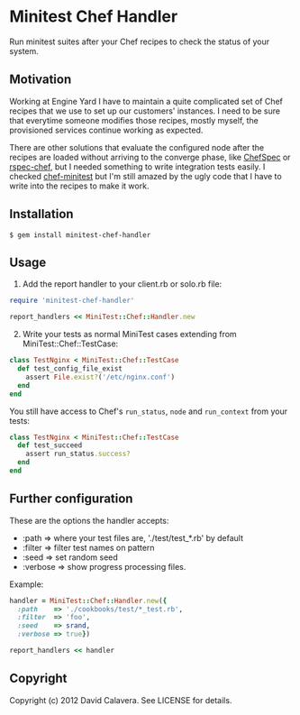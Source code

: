 # Minitest Chef Handler

Run minitest suites after your Chef recipes to check the status of your system.

## Motivation

Working at Engine Yard I have to maintain a quite complicated set of Chef recipes that we use to set up our customers' instances. I need to be sure that everytime someone modifies those recipes, mostly myself, the provisioned services continue working as expected.

There are other solutions that evaluate the configured node after the recipes
are loaded without arriving to the converge phase, like [ChefSpec](https://github.com/acrmp/chefspec) or [rspec-chef](https://github.com/calavera/rspec-chef), but I needed something to write integration tests easily. I checked [chef-minitest](https://github.com/fujin/chef-minitest) but I'm still amazed by the ugly code that I have to write into the recipes to make it work.

## Installation

```
$ gem install minitest-chef-handler
```

## Usage

1. Add the report handler to your client.rb or solo.rb file:

```ruby
require 'minitest-chef-handler'

report_handlers << MiniTest::Chef::Handler.new
```

2. Write your tests as normal MiniTest cases extending from MiniTest::Chef::TestCase:

```ruby
class TestNginx < MiniTest::Chef::TestCase
  def test_config_file_exist
    assert File.exist?('/etc/nginx.conf')
  end
end
```

You still have access to Chef's `run_status`, `node` and `run_context` from your tests:

```ruby
class TestNginx < MiniTest::Chef::TestCase
  def test_succeed
    assert run_status.success?
  end
end
```

## Further configuration

These are the options the handler accepts:

* :path => where your test files are, './test/test_*.rb' by default
* :filter => filter test names on pattern
* :seed => set random seed
* :verbose => show progress processing files.

Example:

```ruby
handler = MiniTest::Chef::Handler.new({
  :path    => './cookbooks/test/*_test.rb',
  :filter  => 'foo',
  :seed    => srand,
  :verbose => true})

report_handlers << handler
```

## Copyright

Copyright (c) 2012 David Calavera. See LICENSE for details.
